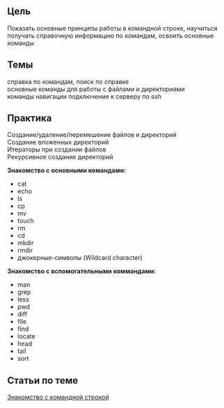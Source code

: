 ## Цель
Показать основные принципы работы в командной строке, научиться получать справочную информацию по командам, освоить основные команды

## Темы
справка по командам, поиск по справке  
основные команды для работы с файлами и директориями  
команды навигации 
подключение к серверу по ssh

## Практика 
Создание/удаление/перемешение файлов и директорий  
Создание вложенных директорий  
Итераторы при создании файлов  
Рекурсивное создание директорий  

**Знакомство с основными командами:**
* cat
* echo
* ls
* cp
* mv
* touch
* rm
* cd
* mkdir
* rmdir
* джокерные-символы (Wildcard character)

**Знакомство с вспомогательными коммандами:**
* man
* grep
* less
* pwd
* diff
* file
* find
* locate
* head
* tail
* sort

## Статьи по теме
[Знакомство с командной строкой](https://tutorial.djangogirls.org/ru/intro_to_command_line/)
